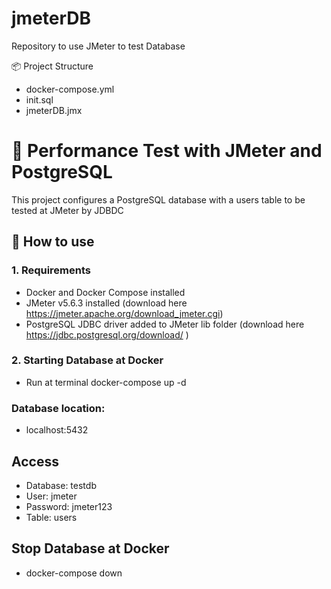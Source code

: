 # jmeterDB
Repository to use JMeter to test Database

📦 Project Structure

- docker-compose.yml
- init.sql
- jmeterDB.jmx

# 🧪 Performance Test with JMeter and PostgreSQL

This project configures a PostgreSQL database with a users table to be tested at JMeter by JDBDC

## 🚀 How to use

### 1. Requirements

- Docker and Docker Compose installed
- JMeter v5.6.3 installed (download here https://jmeter.apache.org/download_jmeter.cgi)
- PostgreSQL JDBC driver added to JMeter lib folder (download here https://jdbc.postgresql.org/download/ )

### 2. Starting Database at Docker

- Run at terminal 
docker-compose up -d

### Database location: 
 - localhost:5432

## Access
- Database: testdb
- User: jmeter
- Password: jmeter123
- Table: users

## Stop Database at Docker
- docker-compose down



